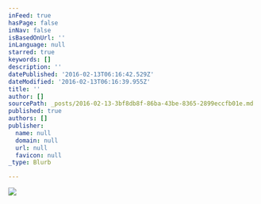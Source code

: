 ```yaml
---
inFeed: true
hasPage: false
inNav: false
isBasedOnUrl: ''
inLanguage: null
starred: true
keywords: []
description: ''
datePublished: '2016-02-13T06:16:42.529Z'
dateModified: '2016-02-13T06:16:39.955Z'
title: ''
author: []
sourcePath: _posts/2016-02-13-3bf8db8f-86ba-43be-8365-2899eccfb01e.md
published: true
authors: []
publisher:
  name: null
  domain: null
  url: null
  favicon: null
_type: Blurb

---
```

![](https://the-grid-user-content.s3-us-west-2.amazonaws.com/e6d42c94-aa39-4c55-ba0e-cf496a39d170.jpg)